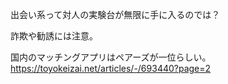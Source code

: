 出会い系って対人の実験台が無限に手に入るのでは？

詐欺や勧誘には注意。

国内のマッチングアプリはペアーズが一位らしい。
https://toyokeizai.net/articles/-/693440?page=2

